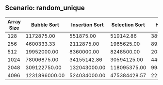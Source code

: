 ## Scenario: random_unique
| Array Size | Bubble Sort | Insertion Sort | Selection Sort | Heap Sort | Shell Sort | Merge Sort | Quick Sort |
| --- | --- | --- | --- | --- | --- | --- | --- |
| 128 | 1172875.00 | 551875.00 | 519142.86 | 389142.86 | 228666.67 | 277375.00 | 172000.00 |
| 256 | 4600333.33 | 2112875.00 | 1965625.00 | 891000.00 | 545833.33 | 586875.00 | 364555.56 |
| 512 | 19952000.00 | 8360000.00 | 8248500.00 | 2035800.00 | 1507000.00 | 1306000.00 | 839571.43 |
| 1024 | 78006875.00 | 34155142.86 | 30594125.00 | 4453000.00 | 4439166.67 | 2738428.57 | 1922833.33 |
| 2048 | 309122750.00 | 132043000.00 | 118095375.00 | 9945888.89 | 11285857.14 | 5821166.67 | 4085428.57 |
| 4096 | 1231896000.00 | 524034000.00 | 475384428.57 | 22289000.00 | 30232571.43 | 11859333.33 | 8710000.00 |

